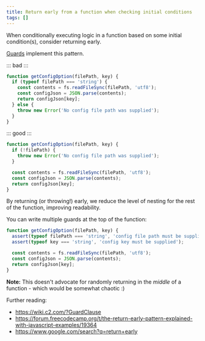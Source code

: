 ```yaml
---
title: Return early from a function when checking initial conditions
tags: []
---
```


When conditionally executing logic in a function based on some initial
condition(s), consider returning early.

[Guards][guard] implement this pattern.

[guard]: https://en.wikipedia.org/wiki/Guard_(computer_science)

::: bad :::

```js
function getConfigOption(filePath, key) {
  if (typeof filePath === 'string') {
    const contents = fs.readFileSync(filePath, 'utf8');
    const configJson = JSON.parse(contents);
    return configJson[key];
  } else {
    throw new Error('No config file path was supplied');
  }
}
```

::: good :::

```js
function getConfigOption(filePath, key) {
  if (!filePath) {
    throw new Error('No config file path was supplied');
  }

  const contents = fs.readFileSync(filePath, 'utf8');
  const configJson = JSON.parse(contents);
  return configJson[key];
}
```

By returning (or throwing!) early, we reduce the level of nesting for the rest of
the function, improving readability.

You can write multiple guards at the top of the function:

```js
function getConfigOption(filePath, key) {
  assert(typeof filePath === 'string', 'config file path must be supplied');
  assert(typeof key === 'string', 'config key must be supplied');

  const contents = fs.readFileSync(filePath, 'utf8');
  const configJson = JSON.parse(contents);
  return configJson[key];
}
```

**Note:** This doesn't advocate for randomly returning in the _middle_ of a
function - which would be somewhat chaotic :)

Further reading:

- <https://wiki.c2.com/?GuardClause>
- <https://forum.freecodecamp.org/t/the-return-early-pattern-explained-with-javascript-examples/19364>
- <https://www.google.com/search?q=return+early>
